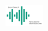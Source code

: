 <img src="https://raw.githubusercontent.com/cp71/benchmarking/master/documentation/docs/image.PNG" width="100" style="align:center;">